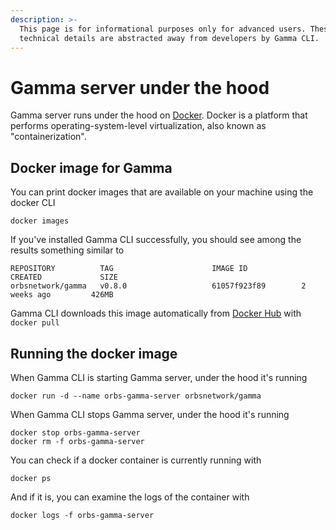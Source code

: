 ```yaml
---
description: >-
  This page is for informational purposes only for advanced users. These
  technical details are abstracted away from developers by Gamma CLI.
---
```


# Gamma server under the hood

Gamma server runs under the hood on [Docker](https://www.docker.com/). Docker is a platform that performs operating-system-level virtualization, also known as "containerization".

## Docker image for Gamma

You can print docker images that are available on your machine using the docker CLI

```text
docker images
```

If you've installed Gamma CLI successfully, you should see among the results something similar to

```text
REPOSITORY          TAG                      IMAGE ID            CREATED             SIZE
orbsnetwork/gamma   v0.8.0                   61057f923f89        2 weeks ago         426MB
```

Gamma CLI downloads this image automatically from [Docker Hub](https://hub.docker.com/) with `docker pull`

## Running the docker image

When Gamma CLI is starting Gamma server, under the hood it's running

```text
docker run -d --name orbs-gamma-server orbsnetwork/gamma
```

When Gamma CLI stops Gamma server, under the hood it's running

```text
docker stop orbs-gamma-server
docker rm -f orbs-gamma-server
```

You can check if a docker container is currently running with

```text
docker ps
```

And if it is, you can examine the logs of the container with

```text
docker logs -f orbs-gamma-server
```


